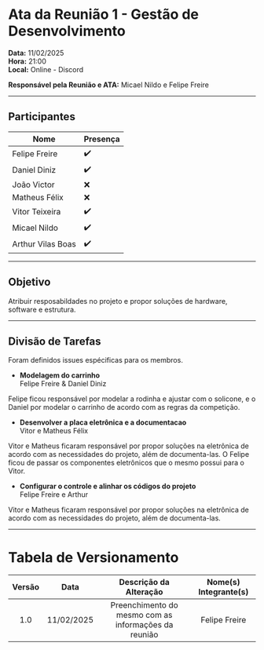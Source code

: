# Ata da Reunião 1 - Gestão de Desenvolvimento

**Data:** 11/02/2025  
**Hora:** 21:00  
**Local:** Online - Discord  

**Responsável pela Reunião e ATA:** Micael Nildo e Felipe Freire 

---

## Participantes

| Nome            | Presença |
|-----------------|----------|
| Felipe Freire     | ✔️    |
| Daniel Diniz      | ✔️    |
| João Victor       | ❌    |
| Matheus Félix     | ❌    |
| Vitor Teixeira    | ✔️    |
| Micael Nildo      | ✔️    |
| Arthur Vilas Boas | ✔️    |

---
## Objetivo

Atribuir resposabildades no projeto e propor soluções de hardware, software e estrutura.

---
## Divisão de Tarefas

Foram definidos issues espécificas para os membros.

- **Modelagem do carrinho**  
  Felipe Freire & Daniel Diniz

Felipe ficou responsável por modelar a rodinha e ajustar com o solicone, e o Daniel por modelar o carrinho de acordo com as regras da competição.

- **Desenvolver a placa eletrônica e a documentacao**  
  Vitor e Matheus Félix

Vitor e Matheus ficaram responsável por propor soluções na eletrônica de acordo com as necessidades do projeto, além de documenta-las. O Felipe ficou de passar os componentes eletrônicos que o mesmo possui para o Vitor.

- **Configurar o controle e alinhar os códigos do projeto**  
  Felipe Freire e Arthur 

Vitor e Matheus ficaram responsável por propor soluções na eletrônica de acordo com as necessidades do projeto, além de documenta-las.

---
# Tabela de Versionamento 

| Versão | Data | Descrição da Alteração | Nome(s) Integrante(s) |
| :----: | :--: | :--------------------: | :-------------------: |
| 1.0 | 11/02/2025 | Preenchimento do mesmo com as informações da reunião | Felipe Freire |
